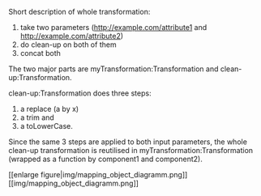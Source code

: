 Short description of whole transformation:

1. take two parameters (http://example.com/attribute1 and http://example.com/attribute2)   
2. do clean-up on both of them
3. concat both

The two major parts are myTransformation:Transformation and clean-up:Transformation.

clean-up:Transformation does three steps: 

1. a replace (a by x)
2. a trim and 
3. a toLowerCase. 

Since the same 3 steps are applied to both input parameters, the whole clean-up transformation is reutilised in myTransformation:Transformation (wrapped as a function by component1 and component2).

<!--- update figure at https://intranet.slub-dresden.de/pages/viewpage.action?pageId=37071934 -->
[[enlarge figure|img/mapping_object_diagramm.png]]
[[img/mapping_object_diagramm.png]]